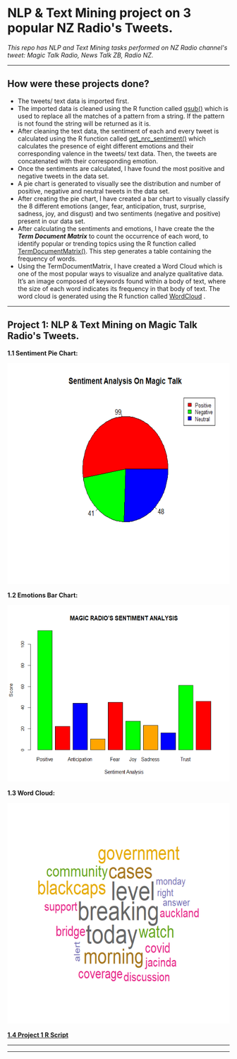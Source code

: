 # NLP & Text Mining project on 3 popular NZ Radio's Tweets.
*This repo has NLP and Text Mining tasks performed on NZ Radio channel's tweet: Magic Talk Radio, News Talk ZB, Radio NZ.*

<hr></hr>

## How were these projects done?
- The tweets/ text data is imported first.
- The imported data is cleaned using the R function called [gsub()](https://www.journaldev.com/43690/sub-and-gsub-function-r#the-gsub-function-in-r) which is used to replace all the matches of a pattern from a string. If the pattern is not found the string will be returned as it is.
- After cleaning the text data, the sentiment of each and every tweet is calculated using the R function called [get_nrc_sentiment()](https://www.rdocumentation.org/packages/syuzhet/versions/1.0.6/topics/get_nrc_sentiment) which calculates the presence of eight different emotions and their corresponding valence in the tweets/ text data. Then, the tweets are concatenated with their corresponding emotion.
- Once the sentiments are calculated, I have found the most positive and negative tweets in the data set.
- A pie chart is generated to visually see the distribution and number of positive, negative and neutral tweets in the data set.
- After creating the pie chart, I have created a bar chart to visually classify the 8 different emotions (anger, fear, anticipation, trust, surprise, sadness, joy, and disgust) and two sentiments (negative and positive) present in our data set.
- After calculating the sentiments and emotions, I have create the the ***Term Document Matrix*** to count the occurrence of each word, to identify popular or trending topics using the R function called [TermDocumentMatrix()](https://www.rdocumentation.org/packages/tm/versions/0.7-8/topics/TermDocumentMatrix). This step generates a table containing the frequency of words. 
- Using the TermDocumentMatrix, I have created a Word Cloud which is one of the most popular ways to visualize and analyze qualitative data. It’s an image composed of keywords found within a body of text, where the size of each word indicates its frequency in that body of text. The word cloud is generated using the R function called [WordCloud](https://www.rdocumentation.org/packages/wordcloud/versions/2.6/topics/wordcloud) .

<hr></hr>

## Project 1: NLP & Text Mining on Magic Talk Radio's Tweets.

**1.1 Sentiment Pie Chart:**

<img src="https://github.com/drdataSpp/Spp-NLP-NZ-Radio-Tweets/blob/master/NLP%20-%20Magic%20Talks%20Radio/Pie%20Chart%20-%20MT.png" width="600" height="500"/>

**1.2 Emotions Bar Chart:**

<img src="https://github.com/drdataSpp/Spp-NLP-NZ-Radio-Tweets/blob/master/NLP%20-%20Magic%20Talks%20Radio/Bar%20Chart%20-%20MT.png" width="600" height="400"/>

**1.3 Word Cloud:**

<img src="https://github.com/drdataSpp/Spp-NLP-NZ-Radio-Tweets/blob/master/NLP%20-%20Magic%20Talks%20Radio/Word%20Cloud%20-%20MT.png" width="600" height="500"/>

[**1.4 Project 1 R Script**](https://github.com/drdataSpp/Spp-NLP-NZ-Radio-Tweets/blob/master/NLP%20-%20Magic%20Talks%20Radio/R%20-%20NLP%20Magic%20Talks%20Radio.R)

<hr></hr>
<hr></hr>

